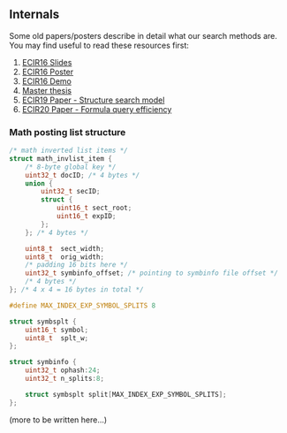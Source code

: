 ## Internals
Some old papers/posters describe in detail what our search
methods are. You may find useful to read these resources first:

1. [ECIR16 Slides](https://github.com/tkhost/tkhost.github.io/raw/master/opmes/ECIR16-OPMES-slides-handouts.pdf)
2. [ECIR16 Poster](https://github.com/tkhost/tkhost.github.io/raw/master/opmes/ECIR16-Wei-Poster-publish.pdf)
3. [ECIR16 Demo](https://github.com/tkhost/tkhost.github.io/blob/master/opmes/ecir2016.pdf)
4. [Master thesis](https://github.com/tkhost/tkhost.github.io/raw/master/opmes/thesis-ref.pdf)
5. [ECIR19 Paper - Structure search model](https://ecir2019.org/accepted-papers/)
6. [ECIR20 Paper - Formula query efficiency](https://drive.google.com/open?id=1QjKVpgsTAIMLqrIDhdDOHvDa7sLvoxq7)

### Math posting list structure
```c
/* math inverted list items */
struct math_invlist_item {
	/* 8-byte global key */
	uint32_t docID; /* 4 bytes */
	union {
		uint32_t secID;
		struct {
			uint16_t sect_root;
			uint16_t expID;
		};
	}; /* 4 bytes */

	uint8_t  sect_width;
	uint8_t  orig_width;
	/* padding 16 bits here */
	uint32_t symbinfo_offset; /* pointing to symbinfo file offset */
	/* 4 bytes */
}; /* 4 x 4 = 16 bytes in total */

#define MAX_INDEX_EXP_SYMBOL_SPLITS 8

struct symbsplt {
	uint16_t symbol;
	uint8_t  splt_w;
};

struct symbinfo {
	uint32_t ophash:24;
	uint32_t n_splits:8;

	struct symbsplt split[MAX_INDEX_EXP_SYMBOL_SPLITS];
};
```

(more to be written here...)
